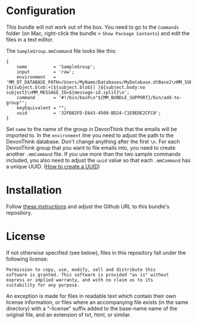 # Configuration

This bundle will not work out of the box. You need to go to the `Commands` folder (on Mac, right-click the bundle > `Show Package Contents`) and edit the files in a text editor.

The `SampleGroup.mmCommand` file looks like this:
```
{
	name          = 'SampleGroup';
	input         = 'raw';
	environment   = 'MM_DT_DATABASE_PATH=/Users/MyName/Databases/MyDatabase.dtBase2\nMM_SUBJECT=${subject.prefix:+${subject.prefix} }${subject.blob:+[${subject.blob}] }${subject.body:no subject}\nMM_MESSAGE_ID=${message-id.split}\n';
	command       = '#!/bin/bash\n"${MM_BUNDLE_SUPPORT}/bin/add-to-group"';
	keyEquivalent = "";
	uuid          = '32FB82FD-E643-4509-BD24-C1E9EDE2CFC0';
}
```
Set `name` to the name of the group in DevonThink that the emails will be imported to.
In the `environment` line you need to adjust the path to the DevonThink database. Don't change anything after the first `\n`.
For each DevonThink group that you want to file emails into, you need to create another `.mmCommand` file. If you use more than the two sample commands included, you also need to adjust the `uuid` value so that each `.mmCommand` has a unique UUID. ([How to create a UUID](https://github.com/mailmate/mailmate_manual/wiki/Bundles#uuid))

# Installation

Follow [these instructions](https://github.com/mailmate/mailmate_manual/wiki/Bundles#customizing-a-default-bundle) and adjust the Github URL to this bundle's repository.

# License

If not otherwise specified (see below), files in this repository fall under the following license:

	Permission to copy, use, modify, sell and distribute this
	software is granted. This software is provided "as is" without
	express or implied warranty, and with no claim as to its
	suitability for any purpose.

An exception is made for files in readable text which contain their own license information, or files where an accompanying file exists (in the same directory) with a “-license” suffix added to the base-name name of the original file, and an extension of txt, html, or similar.
